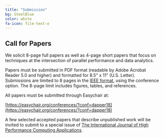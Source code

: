 ```yaml
---
title: "Submission"
bg: SteelBlue
color: white
fa-icon: file-text-o
---
```


## Call for Papers

We solicit 8-page full papers as well as 4-page short papers that focus on
techniques at the intersection of parallel performance and data analytics.

Papers must be submitted in PDF format (readable by Adobe Acrobat Reader 5.0
and higher) and formatted for 8.5" x 11" (U.S. Letter). Submissions are limited
to 8 pages in the [IEEE
format](https://www.ieee.org/conferences_events/conferences/publishing/templates.html),
using the conference option. The 8-page limit includes figures, tables, and
references.

All papers must be submitted through Easychair at:

[https://easychair.org/conferences/?conf=dapper18](https://easychair.org/conferences/?conf=dapper18)

A few selected accepted papers that describe unpublished work will be invited to submit to a special issue of [
The International Journal of High Performance Computing Applications](http://journals.sagepub.com/home/hpc).
